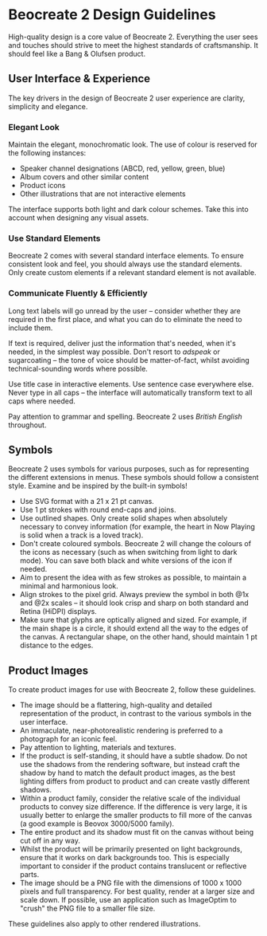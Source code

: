# Beocreate 2 Design Guidelines

High-quality design is a core value of Beocreate 2. Everything the user sees and touches should strive to meet the highest standards of craftsmanship. It should feel like a Bang & Olufsen product.

## User Interface & Experience

The key drivers in the design of Beocreate 2 user experience are clarity, simplicity and elegance.

### Elegant Look

Maintain the elegant, monochromatic look. The use of colour is reserved for the following instances:

- Speaker channel designations (ABCD, red, yellow, green, blue)
- Album covers and other similar content
- Product icons
- Other illustrations that are not interactive elements

The interface supports both light and dark colour schemes. Take this into account when designing any visual assets.

### Use Standard Elements

Beocreate 2 comes with several standard interface elements. To ensure consistent look and feel, you should always use the standard elements. Only create custom elements if a relevant standard element is not available.

### Communicate Fluently & Efficiently

Long text labels will go unread by the user – consider whether they are required in the first place, and what you can do to eliminate the need to include them.

If text is required, deliver just the information that's needed, when it's needed, in the simplest way possible. Don't resort to *adspeak* or sugarcoating – the tone of voice should be matter-of-fact, whilst avoiding technical-sounding words where possible.

Use title case in interactive elements. Use sentence case everywhere else. Never type in all caps – the interface will automatically transform text to all caps where needed.

Pay attention to grammar and spelling. Beocreate 2 uses *British English* throughout.

## Symbols

Beocreate 2 uses symbols for various purposes, such as for representing the different extensions in menus. These symbols should follow a consistent style. Examine and be inspired by the built-in symbols!

- Use SVG format with a 21 x 21 pt canvas.
- Use 1 pt strokes with round end-caps and joins.
- Use outlined shapes. Only create solid shapes when absolutely necessary to convey information (for example, the heart in Now Playing is solid when a track is a loved track).
- Don't create coloured symbols. Beocreate 2 will change the colours of the icons as necessary (such as when switching from light to dark mode). You can save both black and white versions of the icon if needed.
- Aim to present the idea with as few strokes as possible, to maintain a minimal and harmonious look.
- Align strokes to the pixel grid. Always preview the symbol in both @1x and @2x scales – it should look crisp and sharp on both standard and Retina (HiDPI) displays.
- Make sure that glyphs are optically aligned and sized. For example, if the main shape is a circle, it should extend all the way to the edges of the canvas. A rectangular shape, on the other hand, should maintain 1 pt distance to the edges. 


## Product Images

To create product images for use with Beocreate 2, follow these guidelines.

- The image should be a flattering, high-quality and detailed representation of the product, in contrast to the various symbols in the user interface.
- An immaculate, near-photorealistic rendering is preferred to a photograph for an iconic feel.
- Pay attention to lighting, materials and textures.
- If the product is self-standing, it should have a subtle shadow. Do not use the shadows from the rendering software, but instead craft the shadow by hand to match the default product images, as the best lighting differs from product to product and can create vastly different shadows.
- Within a product family, consider the relative scale of the individual products to convey size difference. If the difference is very large, it is usually better to enlarge the smaller products to fill more of the canvas (a good example is Beovox 3000/5000 family).
- The entire product and its shadow must fit on the canvas without being cut off in any way.
- Whilst the product will be primarily presented on light backgrounds, ensure that it works on dark backgrounds too. This is especially important to consider if the product contains translucent or reflective parts.
- The image should be a PNG file with the dimensions of 1000 x 1000 pixels and full transparency. For best quality, render at a larger size and scale down. If possible, use an application such as ImageOptim to "crush" the PNG file to a smaller file size.

These guidelines also apply to other rendered illustrations.